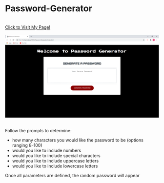 # Password-Generator
<br>
<a href="https://alexemrob.github.io/Password-Generator/">Click to Visit My Page!</a>
<br><br>
<img src="./assets/images/SSpasGen.png" alt="password generator screenshot">
<br><br>

<p>Follow the prompts to determine: <ul><li>how many characters you would like the password to be (options ranging 8-100)</li>
  <li>would you like to include numbers</li>
  <li>would you like to include special characters</li>
  <li>would you like to include uppercase letters</li>
  <li>would you like to include lowercase letters</li></ul></p>
 <p>Once all parameters are defined, the random password will appear</p>
    
